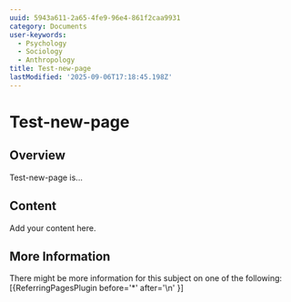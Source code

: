 ```yaml
---
uuid: 5943a611-2a65-4fe9-96e4-861f2caa9931
category: Documents
user-keywords:
  - Psychology
  - Sociology
  - Anthropology
title: Test-new-page
lastModified: '2025-09-06T17:18:45.198Z'
---
```

# Test-new-page

## Overview

Test-new-page is...

## Content

Add your content here.

## More Information

There might be more information for this subject on one of the following:
[{ReferringPagesPlugin before='*' after='\n' }]
